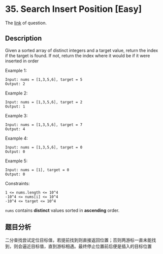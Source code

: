 # 35. Search Insert Position [Easy]

The [link](https://leetcode.com/problems/search-insert-position/) of question.

## Description

Given a sorted array of distinct integers and a target value, return the index if the target is found. If not, return the index where it would be if it were inserted in order

Example 1:
```
Input: nums = [1,3,5,6], target = 5
Output: 2
```

Example 2:
```
Input: nums = [1,3,5,6], target = 2
Output: 1
```

Example 3:
```
Input: nums = [1,3,5,6], target = 7
Output: 4
```

Example 4:
```
Input: nums = [1,3,5,6], target = 0
Output: 0
```

Example 5:
```
Input: nums = [1], target = 0
Output: 0
```

Constraints:
```
1 <= nums.length <= 10^4
-10^4 <= nums[i] <= 10^4
-10^4 <= target <= 10^4
```
`nums` contains **distinct** values sorted in **ascending** order.

## 题目分析

二分查找尝试定位目标值，若提前找到则直接返回位置；否则两游标一直未能找到，则会逼近目标值，直到游标相遇。最终停止位置前后便是插入的目标位置
